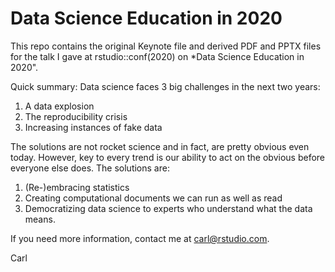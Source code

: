 # Data Science Education in 2020

This repo contains the original Keynote file and derived PDF and PPTX files for the talk I gave at rstudio::conf(2020) on *Data Science Education in 2020".

Quick summary: Data science faces 3 big challenges in the next two years:

1. A data explosion
2. The reproducibility crisis
3. Increasing instances of fake data

The solutions are not rocket science and in fact, are pretty obvious even today. However, key to every trend is our ability to act on the obvious before everyone else does. The solutions are:

1. (Re-)embracing statistics
2. Creating computational documents we can run as well as read
3. Democratizing data science to experts who understand what the data means.

If you need more information, contact me at carl@rstudio.com.

Carl

